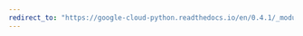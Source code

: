 ```yaml
---
redirect_to: "https://google-cloud-python.readthedocs.io/en/0.4.1/_modules/gcloud/exceptions.html"
---
```

